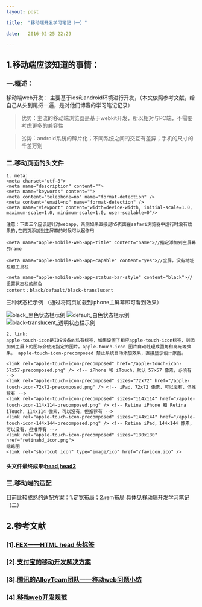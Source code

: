```yaml
---
layout: post

title:  "移动端开发学习笔记（一）"

date:   2016-02-25 22:29

---
```


## 1.移动端应该知道的事情：

### 一.概述：

  移动端web开发： 主要基于ios和android环境进行开发，（本文依照参考文献，给自己从头到尾捋一遍，是对他们博客的学习笔记记录）

  
> 优势：主流的移动端浏览器是基于webkit开发，所以相对与PC端，不需要考虑更多的兼容性

> 劣势：android系统的碎片化；不同系统之间的交互有差异；手机的尺寸的千差万别
      

### 二.移动页面的头文件
    
    1. meta:
    <meta charset="utf-8">
    <meta name="description" content="">
    <meta name="keywords" content="">
	<meta content="telephone=no" name="format-detection" />
	<meta content="email=no" name="format-detection" />
    <meta name="viewport" content="width=device-width, initial-scale=1.0, maximum-scale=1.0, minimum-scale=1.0, user-scalable=0"/>

    注意：下面三个应该是针对webapp，亲测如果直接是h5页面在safari浏览器中运行时没有效果的,在网页添加到主屏幕的时候可以起作用
    
    <meta name="apple-mobile-web-app-title" content="name">//指定添加到主屏幕的name

    <meta name="apple-mobile-web-app-capable" content="yes">//全屏，没有地址栏和工具栏

    <meta name="apple-mobile-web-app-status-bar-style" content="black">//设置状态栏的颜色
    content：black/default/black-translucent

  三种状态栏示例 （通过将网页加载到iphone主屏幕即可看到效果）

  ![black_黑色状态栏示例](http://fengtaijun0507.github.io/testpages/mobile/mobilehead/black.PNG)
  ![default_白色状态栏示例](http://fengtaijun0507.github.io/testpages/mobile/mobilehead/default.PNG)  ![black-translucent_透明状态栏示例](http://fengtaijun0507.github.io/testpages/mobile/mobilehead/black-t.PNG)
    
    
    2. link:
    apple-touch-icon是IOS设备的私有标签，如果设置了相应apple-touch-icon标签，则添加到主屏上的图标会使用指定的图片。apple-touch-icon 图片自动处理成圆角和高光等效果。 apple-touch-icon-precomposed 禁止系统自动添加效果，直接显示设计原图。 

    <link rel="apple-touch-icon-precomposed" href="/apple-touch-icon-57x57-precomposed.png" /> <!-- iPhone 和 iTouch，默认 57x57 像素，必须有 -->
    <link rel="apple-touch-icon-precomposed" sizes="72x72" href="/apple-touch-icon-72x72-precomposed.png" /> <!-- iPad，72x72 像素，可以没有，但推荐有 -->
    <link rel="apple-touch-icon-precomposed" sizes="114x114" href="/apple-touch-icon-114x114-precomposed.png" /> <!-- Retina iPhone 和 Retina iTouch，114x114 像素，可以没有，但推荐有 -->
    <link rel="apple-touch-icon-precomposed" sizes="144x144" href="/apple-touch-icon-144x144-precomposed.png" /> <!-- Retina iPad，144x144 像素，可以没有，但推荐有 -->
    <link rel="apple-touch-icon-precomposed" sizes="180x180" href="retinahd_icon.png">
    缩略图
    <link rel="shortcut icon" type="image/ico" href="/favicon.ico" />
#### 头文件最终成果:[head](http://fengtaijun0507.github.io/testpages/mobile/mobilehead/head.txt),[head2](http://fengtaijun0507.github.io/testpages/mobile/mobilehead/head2.txt)

### 三.移动端的适配
目前比较成熟的适配方案：1.定宽布局；2.rem布局 具体见移动端开发学习笔记（二）


## 2.参考文献

### [1].[FEX——HTML head 头标签](http://fex.baidu.com/blog/2014/10/html-head-tags/)

### [2].[支付宝的移动开发解决方案](http://am-team.github.io/amg/dev-exp-doc.html#移动开发事件)

### [3].[腾讯的AlloyTeam团队——移动web问题小结](http://www.alloyteam.com/2015/06/yi-dong-web-wen-ti-xiao-jie/)

### [4].[移动web开发规范](https://github.com/alanerzhao/doc/blob/master/document/mobile_web_specification%20.md)




